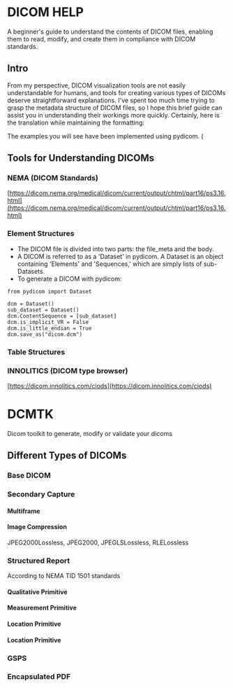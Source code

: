 # DICOM HELP
A beginner's guide to understand the contents of DICOM files, enabling them to read, modify, and create them in compliance with DICOM standards.

## Intro
From my perspective, DICOM visualization tools are not easily understandable for humans, and tools for creating various types of DICOMs deserve straightforward explanations. I've spent too much time trying to grasp the metadata structure of DICOM files, so I hope this brief guide can assist you in understanding their workings more quickly.
Certainly, here is the translation while maintaining the formatting:

The examples you will see have been implemented using pydicom.
(
## Tools for Understanding DICOMs
### NEMA (DICOM Standards)
[https://dicom.nema.org/medical/dicom/current/output/chtml/part16/ps3.16.html](https://dicom.nema.org/medical/dicom/current/output/chtml/part16/ps3.16.html)
### Element Structures
- The DICOM file is divided into two parts: the file_meta and the body. 
- A DICOM is referred to as a 'Dataset' in pydicom. A Dataset is an object containing 'Elements' and 'Sequences,' which are simply lists of sub-Datasets.
- To generate a DICOM with pydicom:
```
from pydicom import Dataset

dcm = Dataset()
sub_dataset = Dataset()
dcm.ContentSequence = [sub_dataset]
dcm.is_implicit_VR = False
dcm.is_little_endian = True
dcm.save_as("dicom.dcm")
```
### Table Structures
### INNOLITICS (DICOM type browser)
[https://dicom.innolitics.com/ciods](https://dicom.innolitics.com/ciods)
# DCMTK
Dicom toolkit to generate, modify or validate your dicoms

## Different Types of DICOMs
### Base DICOM
### Secondary Capture
#### Multiframe
#### Image Compression
JPEG2000Lossless, JPEG2000, JPEGLSLossless, RLELossless
### Structured Report
According to NEMA TID 1501 standards
#### Qualitative Primitive
#### Measurement Primitive
#### Location Primitive
#### Location Primitive
### GSPS
### Encapsulated PDF



